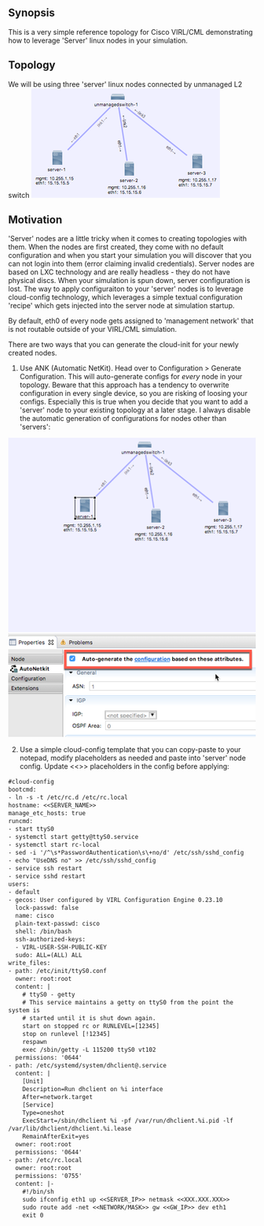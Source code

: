 ## Synopsis

This is a very simple reference topology for Cisco VIRL/CML demonstrating how to leverage 'Server' linux nodes in your simulation.

## Topology

We will be using three 'server' linux nodes connected by unmanaged L2 switch
![Alt text](img/server_topo.png?raw=true "VIRL/CML Server Node Topology")

## Motivation

'Server' nodes are a little tricky when it comes to creating topologies with them.
When the nodes are first created, they come with no default configuration and when you start your simulation you will discover that you can not login into them (error claiming invalid credentials). Server nodes are based on LXC technology and are really headless - they do not have physical
discs. When your simulation is spun down, server configuration is lost. 
The way to apply configuraiton to your 'server' nodes is to leverage cloud-config technology, which leverages a simple textual configuration 'recipe' which gets injected into the server node at simulation startup.

By default, eth0 of every node gets assigned to 'management network' that is not routable outside of your VIRL/CML simulation.

There are two ways that you can generate the cloud-init for your newly created nodes. 
1. Use ANK (Automatic NetKit). Head over to Configuration > Generate Configuration. This will auto-generate configs for *every* node in your topology. Beware that this approach has a tendency to overwrite configuration in every single device, so you are risking of loosing your configs.
Especially this is true when you decide that you want to add a 'server' node to your existing topology at a later stage. I always disable the
automatic generation of configurations for nodes other than 'servers':

![Alt text](img/ank_tickbox.png?raw=true "ANK auto-config generate option")

2. Use a simple cloud-config template that you can copy-paste to your notepad, modify placeholders as needed and paste into 'server' node config.
Update <<>> placeholders in the config before applying:

```
#cloud-config
bootcmd:
- ln -s -t /etc/rc.d /etc/rc.local
hostname: <<SERVER_NAME>>
manage_etc_hosts: true
runcmd:
- start ttyS0
- systemctl start getty@ttyS0.service
- systemctl start rc-local
- sed -i '/^\s*PasswordAuthentication\s\+no/d' /etc/ssh/sshd_config
- echo "UseDNS no" >> /etc/ssh/sshd_config
- service ssh restart
- service sshd restart
users:
- default
- gecos: User configured by VIRL Configuration Engine 0.23.10
  lock-passwd: false
  name: cisco
  plain-text-passwd: cisco
  shell: /bin/bash
  ssh-authorized-keys:
  - VIRL-USER-SSH-PUBLIC-KEY
  sudo: ALL=(ALL) ALL
write_files:
- path: /etc/init/ttyS0.conf
  owner: root:root
  content: |
    # ttyS0 - getty
    # This service maintains a getty on ttyS0 from the point the system is
    # started until it is shut down again.
    start on stopped rc or RUNLEVEL=[12345]
    stop on runlevel [!12345]
    respawn
    exec /sbin/getty -L 115200 ttyS0 vt102
  permissions: '0644'
- path: /etc/systemd/system/dhclient@.service
  content: |
    [Unit]
    Description=Run dhclient on %i interface
    After=network.target
    [Service]
    Type=oneshot
    ExecStart=/sbin/dhclient %i -pf /var/run/dhclient.%i.pid -lf /var/lib/dhclient/dhclient.%i.lease
    RemainAfterExit=yes
  owner: root:root
  permissions: '0644'
- path: /etc/rc.local
  owner: root:root
  permissions: '0755'
  content: |-
    #!/bin/sh
    sudo ifconfig eth1 up <<SERVER_IP>> netmask <<XXX.XXX.XXX>>
    sudo route add -net <<NETWORK/MASK>> gw <<GW_IP>> dev eth1
    exit 0
 ```